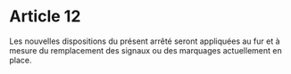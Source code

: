 # Article 12

Les nouvelles dispositions du présent arrêté seront appliquées au fur et à mesure du remplacement des signaux ou des marquages actuellement en place.
